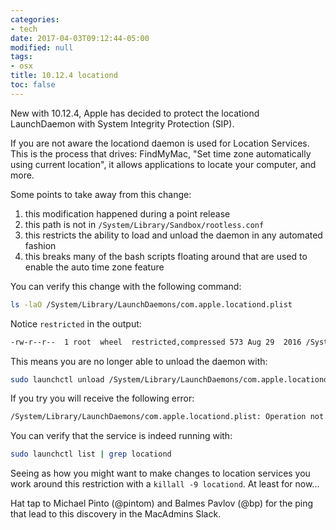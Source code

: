 ```yaml
---
categories:
- tech
date: 2017-04-03T09:12:44-05:00
modified: null
tags:
- osx
title: 10.12.4 locationd
toc: false
---
```


New with 10.12.4, Apple has decided to protect the locationd LaunchDaemon with System Integrity Protection (SIP).

If you are not aware the locationd daemon is used for Location Services. This is the process that drives: FindMyMac, "Set time zone automatically using current location", it allows applications to locate your computer, and more.

Some points to take away from this change:

1. this modification happened during a point release
1. this path is not in `/System/Library/Sandbox/rootless.conf`
1. this restricts the ability to load and unload the daemon in any automated fashion
1. this breaks many of the bash scripts floating around that are used to enable the auto time zone feature

You can verify this change with the following command:

```bash
ls -laO /System/Library/LaunchDaemons/com.apple.locationd.plist
```

Notice `restricted` in the output:

```bash
-rw-r--r--  1 root  wheel  restricted,compressed 573 Aug 29  2016 /System/Library/LaunchDaemons/com.apple.locationd.plist
```

This means you are no longer able to unload the daemon with:

```bash
sudo launchctl unload /System/Library/LaunchDaemons/com.apple.locationd.plist
```

If you try you will receive the following error:

```bash
/System/Library/LaunchDaemons/com.apple.locationd.plist: Operation not permitted while System Integrity Protection is engaged
```

You can verify that the service is indeed running with:

```bash
sudo launchctl list | grep locationd
```

Seeing as how you might want to make changes to location services you work around this restriction with a `killall -9 locationd`. At least for now...


Hat tap to Michael Pinto (@pintom) and Balmes Pavlov (@bp) for the ping that lead to this discovery in the MacAdmins Slack.
